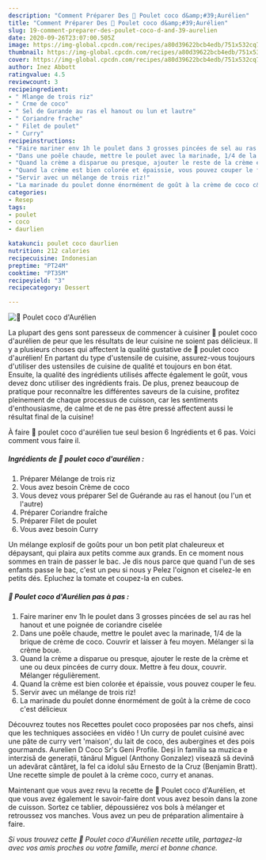 ```yaml
---
description: "Comment Préparer Des 🌺 Poulet coco d&amp;#39;Aurélien"
title: "Comment Préparer Des 🌺 Poulet coco d&amp;#39;Aurélien"
slug: 19-comment-preparer-des-poulet-coco-d-and-39-aurelien
date: 2020-09-26T23:07:00.505Z
image: https://img-global.cpcdn.com/recipes/a80d39622bcb4edb/751x532cq70/🌺-poulet-coco-daurelien-photo-principale-de-la-recette.jpg
thumbnail: https://img-global.cpcdn.com/recipes/a80d39622bcb4edb/751x532cq70/🌺-poulet-coco-daurelien-photo-principale-de-la-recette.jpg
cover: https://img-global.cpcdn.com/recipes/a80d39622bcb4edb/751x532cq70/🌺-poulet-coco-daurelien-photo-principale-de-la-recette.jpg
author: Inez Abbott
ratingvalue: 4.5
reviewcount: 3
recipeingredient:
- " Mlange de trois riz"
- " Crme de coco"
- " Sel de Gurande au ras el hanout ou lun et lautre"
- " Coriandre frache"
- " Filet de poulet"
- " Curry"
recipeinstructions:
- "Faire mariner env 1h le poulet dans 3 grosses pincées de sel au ras hel hanout et une poignée de coriandre ciselée"
- "Dans une poêle chaude, mettre le poulet avec la marinade, 1/4 de la brique de crème de coco. Couvrir et laisser à feu moyen. Mélanger si la crème boue."
- "Quand la crème a disparue ou presque, ajouter le reste de la crème et une ou deux pincées de curry doux. Mettre à feu doux, couvrir. Mélanger régulièrement."
- "Quand la crème est bien colorée et épaissie, vous pouvez couper le feu."
- "Servir avec un mélange de trois riz!"
- "La marinade du poulet donne énormément de goût à la crème de coco c&#39;est délicieux"
categories:
- Resep
tags:
- poulet
- coco
- daurlien

katakunci: poulet coco daurlien 
nutrition: 212 calories
recipecuisine: Indonesian
preptime: "PT24M"
cooktime: "PT35M"
recipeyield: "3"
recipecategory: Dessert

---
```



![🌺 Poulet coco d&#39;Aurélien](https://img-global.cpcdn.com/recipes/a80d39622bcb4edb/751x532cq70/🌺-poulet-coco-daurelien-photo-principale-de-la-recette.jpg)

La plupart des gens sont paresseux de commencer à cuisiner 🌺 poulet coco d&#39;aurélien de peur que les résultats de leur cuisine ne soient pas délicieux. Il y a plusieurs choses qui affectent la qualité gustative de 🌺 poulet coco d&#39;aurélien! En partant du type d'ustensile de cuisine, assurez-vous toujours d'utiliser des ustensiles de cuisine de qualité et toujours en bon état. Ensuite, la qualité des ingrédients utilisés affecte également le goût, vous devez donc utiliser des ingrédients frais. De plus, prenez beaucoup de pratique pour reconnaître les différentes saveurs de la cuisine, profitez pleinement de chaque processus de cuisson, car les sentiments d'enthousiasme, de calme et de ne pas être pressé affectent aussi le résultat final de la cuisine!

<!--inarticleads1-->

À faire 🌺 poulet coco d&#39;aurélien tue seul besion 6 Ingrédients et 6 pas. Voici comment vous faire il.

##### Ingrédients de 🌺 poulet coco d&#39;aurélien :

1. Préparer  Mélange de trois riz
1. Vous avez besoin  Crème de coco
1. Vous devez vous préparer  Sel de Guérande au ras el hanout (ou l&#39;un et l&#39;autre)
1. Préparer  Coriandre fraîche
1. Préparer  Filet de poulet
1. Vous avez besoin  Curry


Un mélange explosif de goûts pour un bon petit plat chaleureux et dépaysant, qui plaira aux petits comme aux grands. En ce moment nous sommes en train de passer le bac. Je dis nous parce que quand l&#39;un de ses enfants passe le bac, c&#39;est un peu si nous y Pelez l&#39;oignon et ciselez-le en petits dés. Epluchez la tomate et coupez-la en cubes. 

<!--inarticleads2-->

##### 🌺 Poulet coco d&#39;Aurélien pas à pas :

1. Faire mariner env 1h le poulet dans 3 grosses pincées de sel au ras hel hanout et une poignée de coriandre ciselée
1. Dans une poêle chaude, mettre le poulet avec la marinade, 1/4 de la brique de crème de coco. Couvrir et laisser à feu moyen. Mélanger si la crème boue.
1. Quand la crème a disparue ou presque, ajouter le reste de la crème et une ou deux pincées de curry doux. Mettre à feu doux, couvrir. Mélanger régulièrement.
1. Quand la crème est bien colorée et épaissie, vous pouvez couper le feu.
1. Servir avec un mélange de trois riz!
1. La marinade du poulet donne énormément de goût à la crème de coco c&#39;est délicieux


Découvrez toutes nos Recettes poulet coco proposées par nos chefs, ainsi que les techniques associées en vidéo ! Un curry de poulet cuisiné avec une pâte de curry vert &#39;maison&#39;, du lait de coco, des aubergines et des pois gourmands. Aurelien D Coco Sr&#39;s Geni Profile. Deși în familia sa muzica e interzisă de generații, tânărul Miguel (Anthony Gonzalez) visează să devină un adevărat cântăreț, la fel ca idolul său Ernesto de la Cruz (Benjamin Bratt). Une recette simple de poulet à la crème coco, curry et ananas. 

<!--inarticleads1-->

<p>
Maintenant que vous avez revu la recette de 🌺 Poulet coco d&#39;Aurélien, et que vous avez également le savoir-faire dont vous avez besoin dans la zone de cuisson. Sortez ce tablier, dépoussiérez vos bols à mélanger et retroussez vos manches. Vous avez un peu de préparation alimentaire à faire.
</p>

<p>
<i>Si vous trouvez cette 🌺 Poulet coco d&#39;Aurélien recette utile, partagez-la avec vos amis proches ou votre famille, merci et bonne chance.</i>
</p>
